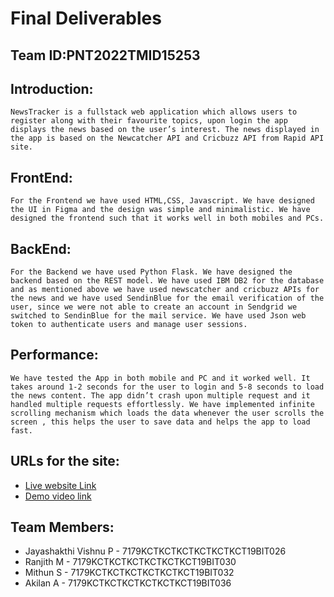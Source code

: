 # Final Deliverables
## Team ID:PNT2022TMID15253

## Introduction:
    NewsTracker is a fullstack web application which allows users to register along with their favourite topics, upon login the app displays the news based on the user’s interest. The news displayed in the app is based on the Newcatcher API and Cricbuzz API from Rapid API site.

## FrontEnd:
	For the Frontend we have used HTML,CSS, Javascript. We have designed the UI in Figma and the design was simple and minimalistic. We have designed the frontend such that it works well in both mobiles and PCs.

## BackEnd:
	For the Backend we have used Python Flask. We have designed the backend based on the REST model. We have used IBM DB2 for the database and as mentioned above we have used newscatcher and cricbuzz APIs for the news and we have used SendinBlue for the email verification of the user, since we were not able to create an account in Sendgrid we switched to SendinBlue for the mail service. We have used Json web token to authenticate users and manage user sessions.

## Performance:
	We have tested the App in both mobile and PC and it worked well. It takes around 1-2 seconds for the user to login and 5-8 seconds to load the news content. The app didn’t crash upon multiple request and it handled multiple requests effortlessly. We have implemented infinite scrolling mechanism which loads the data whenever the user scrolls the screen , this helps the user to save data and helps the app to load fast.

## URLs for the site:
- [Live website Link](http://159.122.183.93:31965)
- [Demo video link](https://drive.google.com/file/d/1C2Y9xc5TgfFzpX3_xcEgFnk2_VqRjpGL/view?usp=sharing)

## Team Members:
- Jayashakthi Vishnu P - 7179KCTKCTKCTKCTKCTKCT19BIT026
- Ranjith M - 7179KCTKCTKCTKCTKCTKCT19BIT030
- Mithun S - 7179KCTKCTKCTKCTKCTKCT19BIT032
- Akilan A - 7179KCTKCTKCTKCTKCTKCT19BIT036